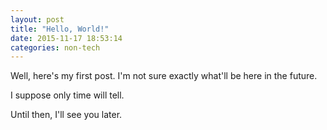 ```yaml
---
layout: post
title: "Hello, World!"
date: 2015-11-17 18:53:14
categories: non-tech
---
```

Well, here's my first post. I'm not sure exactly what'll be here in the future.

I suppose only time will tell.

Until then, I'll see you later.